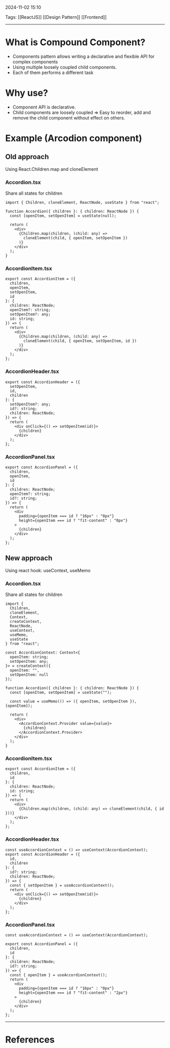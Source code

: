 2024-11-02 15:10

Tags: [[ReactJS]] [[Design Pattern]] [[Frontend]]

---

# What is Compound Component?

-   Components pattern allows writing a declarative and flexible API for complex components
-   Using multiple loosely coupled child components.
-   Each of them performs a different task

# Why use?

-   Component API is declarative.
-   Child components are loosely coupled ⇒ Easy to reorder, add and remove the child component without effect on others.

# Example (Arcodion component)

## Old approach

Using React.Children.map and cloneElement

### Accordion.tsx

Share all states for children

```tsx
import { Children, cloneElement, ReactNode, useState } from "react";

function Accordion({ children }: { children: ReactNode }) {
  const [openItem, setOpenItem] = useState(null);

  return (
    <div>
      {Children.map(children, (child: any) =>
        cloneElement(child, { openItem, setOpenItem })
      )}
    </div>
  );
}
```

### AccordionItem.tsx

```tsx
export const AccordionItem = ({
  children,
  openItem,
  setOpenItem,
  id
}: {
  children: ReactNode;
  openItem?: string;
  setOpenItem?: any;
  id: string;
}) => {
  return (
    <div>
      {Children.map(children, (child: any) =>
        cloneElement(child, { openItem, setOpenItem, id })
      )}
    </div>
  );
};
```

### AccordionHeader.tsx

```tsx
export const AccordionHeader = ({
  setOpenItem,
  id,
  children
}: {
  setOpenItem?: any;
  id?: string;
  children: ReactNode;
}) => {
  return (
    <div onClick={() => setOpenItem(id)}>
      {children}
    </div>
  );
};
```

### AccordionPanel.tsx

```tsx
export const AccordionPanel = ({
  children,
  openItem,
  id
}: {
  children: ReactNode;
  openItem?: string;
  id?: string;
}) => {
  return (
    <div
      padding={openItem === id ? "16px" : "0px"}
      height={openItem === id ? "fit-content" : "0px"}
    >
      {children}
    </div>
  );
};
```

## New approach

Using react hook: useContext, useMemo

### Accordion.tsx

Share all states for children

```tsx
import {
  Children,
  cloneElement,
  Context,
  createContext,
  ReactNode,
  useContext,
  useMemo,
  useState
} from "react";

const AccordionContext: Context<{
  openItem: string;
  setOpenItem: any;
}> = createContext({
  openItem: "",
  setOpenItem: null
});

function Accordion({ children }: { children: ReactNode }) {
  const [openItem, setOpenItem] = useState("");

  const value = useMemo(() => ({ openItem, setOpenItem }), [openItem]);

  return (
    <div>
      <AccordionContext.Provider value={value}>
        {children}
      </AccordionContext.Provider>
    </div>
  );
}
```

### AccordionItem.tsx

```tsx
export const AccordionItem = ({
  children,
  id
}: {
  children: ReactNode;
  id: string;
}) => {
  return (
    <div>
      {Children.map(children, (child: any) => cloneElement(child, { id }))}
    </div>
  );
};
```

### AccordionHeader.tsx

```tsx
const useAccordionContext = () => useContext(AccordionContext);
export const AccordionHeader = ({
  id,
  children
}: {
  id?: string;
  children: ReactNode;
}) => {
  const { setOpenItem } = useAccordionContext();
  return (
    <div onClick={() => setOpenItem(id)}>
      {children}
    </div>
  );
};
```

### AccordionPanel.tsx

```tsx
const useAccordionContext = () => useContext(AccordionContext);

export const AccordionPanel = ({
  children,
  id
}: {
  children: ReactNode;
  id?: string;
}) => {
  const { openItem } = useAccordionContext();
  return (
    <div
      padding={openItem === id ? "16px" : "0px"}
      height={openItem === id ? "fit-content" : "2px"}
    >
      {children}
    </div>
  );
};
```


---
# References